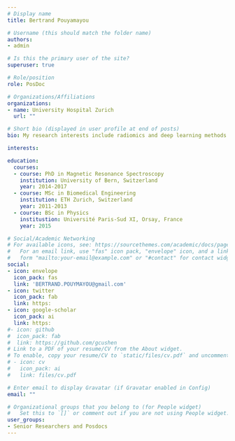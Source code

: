 ```yaml
---
# Display name
title: Bertrand Pouyamayou

# Username (this should match the folder name)
authors:
- admin

# Is this the primary user of the site?
superuser: true

# Role/position
role: PosDoc

# Organizations/Affiliations
organizations:
- name: University Hospital Zurich
  url: ""

# Short bio (displayed in user profile at end of posts)
bio: My research interests include radiomics and deep learning methods for auto segmentation and outcome prediction in patients with brain metastasis.

interests:

education:
  courses:
  - course: PhD in Magnetic Resonance Spectroscopy
    institution: University of Bern, Switzerland
    year: 2014-2017
  - course: MSc in Biomedical Engineering
    institution: ETH Zurich, Switzerland
    year: 2011-2013
  - course: BSc in Physics
    institustion: Université Paris-Sud XI, Orsay, France
    year: 2015

# Social/Academic Networking
# For available icons, see: https://sourcethemes.com/academic/docs/page-builder/#icons
#   For an email link, use "fas" icon pack, "envelope" icon, and a link in the
#   form "mailto:your-email@example.com" or "#contact" for contact widget.
social:
- icon: envelope
  icon_pack: fas
  link: 'BERTRAND.POUYMAYOU@gmail.com'
- icon: twitter
  icon_pack: fab
  link: https:
- icon: google-scholar
  icon_pack: ai
  link: https:
#- icon: github
#  icon_pack: fab
#  link: https://github.com/gcushen
# Link to a PDF of your resume/CV from the About widget.
# To enable, copy your resume/CV to `static/files/cv.pdf` and uncomment the lines below.
# - icon: cv
#   icon_pack: ai
#   link: files/cv.pdf

# Enter email to display Gravatar (if Gravatar enabled in Config)
email: ""

# Organizational groups that you belong to (for People widget)
#   Set this to `[]` or comment out if you are not using People widget.
user_groups:
- Senior Researchers and Posdocs
---
```




